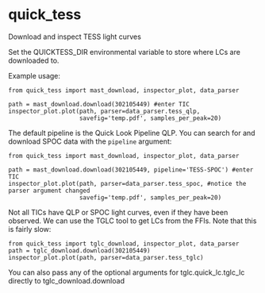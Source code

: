 # quick_tess
Download and inspect TESS light curves

Set the QUICKTESS_DIR environmental variable to store where LCs are downloaded to.

Example usage:
```
from quick_tess import mast_download, inspector_plot, data_parser

path = mast_download.download(302105449) #enter TIC
inspector_plot.plot(path, parser=data_parser.tess_qlp,
                    savefig='temp.pdf', samples_per_peak=20)
```

The default pipeline is the Quick Look Pipeline QLP. You can search for and download SPOC data with the `pipeline` argument:

```
from quick_tess import mast_download, inspector_plot, data_parser

path = mast_download.download(302105449, pipeline='TESS-SPOC') #enter TIC
inspector_plot.plot(path, parser=data_parser.tess_spoc, #notice the parser argument changed
                    savefig='temp.pdf', samples_per_peak=20)
```

Not all TICs have QLP or SPOC light curves, even if they have been observed. We can use the TGLC tool to get LCs from the FFIs. Note that this is fairly slow:

```
from quick_tess import tglc_download, inspector_plot, data_parser
path = tglc_download.download(302105449)
inspector_plot.plot(path, parser=data_parser.tess_tglc)
```

You can also pass any of the optional arguments for tglc.quick_lc.tglc_lc directly to tglc_download.download
